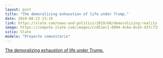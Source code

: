 ```yaml
---
layout: post
title: "The demoralizing exhaustion of life under Trump."
date: 2019-08-22 13:19
link: https://slate.com/news-and-politics/2019/08/demoralizing-reality-of-life-under-trump.html?via=homepage_taps_top
image: https://compote.slate.com/images/ccd51ec1-8994-4c6a-8ce5-43fc7196eeec.jpeg?width=780&height=520&rect=1560x1040&offset=0x0
sitio: Slate
modelo: "Proyecto comunitario" 
---
```


[The demoralizing exhaustion of life under Trump.](https://slate.com/news-and-politics/2019/08/demoralizing-reality-of-life-under-trump.html?via=homepage_taps_top)

> 